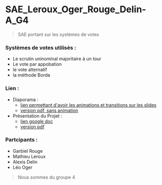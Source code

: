 # SAE_Leroux_Oger_Rouge_Delin-A_G4

>SAE portant sur les systèmes de votes

### Systèmes de votes utilisés : ###
- Le scrutin uninominal majoritaire à un tour 
- Le vote par appobation
- le vote alternatif
- la méthode Borda 

### Lien :	###
- Diaporama :
    - [lien permettant d'avoir les animations et transitions sur les slides](https://www.canva.com/design/DAFS72lHZyM/lZ8TK4tKzlN0AV6gIEmXUw/edit?utm_content=DAFS72lHZyM&utm_campaign=designshare&utm_medium=link2&utm_source=sharebutton) 
    - [version pdf, sans animation](Powerpoint_Systemes_de_vote.pdf)
- Présentation du Projet :
  - [lien google doc](https://docs.google.com/document/d/1_ymmrv6ZwyrWq0IbROQmWtKDJqB1997krxFx3CYQbPA/edit?usp=sharing)
  - [version pdf](Document_Systemes_de_vote.pdf)

### Partcipants :
- Garbiel Rouge
- Mathieu Leroux
- Alexis Delin
- Léo Oger

> Nous sommes du groupe 4
